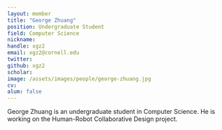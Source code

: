 ```yaml
---
layout: member
title: "George Zhuang"
position: Undergraduate Student
field: Computer Science
nickname:
handle: xgz2
email: xgz2@cornell.edu
twitter:
github: xgz2
scholar:
image: /assets/images/people/george-zhuang.jpg
cv:
alum: false
---
```


George Zhuang is an undergraduate student in Computer Science. He is working on the Human-Robot Collaborative Design project.
